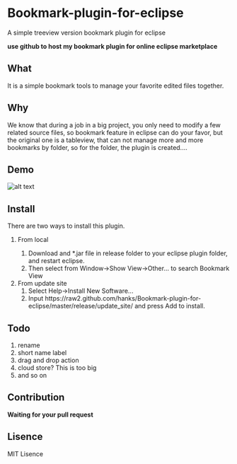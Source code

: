 Bookmark-plugin-for-eclipse
===========================

A simple treeview version bookmark plugin for eclipse

**use github to host my bookmark plugin for online eclipse marketplace**

## What
It is a simple bookmark tools to manage your favorite edited files together.

## Why
We know that during a job in a big project, you only need to modify a few related source files, so bookmark feature in eclipse can do your favor, but the original one
is a tableview, that can not manage more and more bookmarks by folder, so for
the folder, the plugin is created....

## Demo
![alt text][demo]

[demo]: https://raw2.github.com/hanks/Bookmark-plugin-for-eclipse/master/resources/demo.gif "demo"

## Install
There are two ways to install this plugin.

<ol>
  <li>From local</li>
    <ol>
      <li>Download and *.jar file in release folder to your eclipse plugin folder, and restart eclipse.</li>
      <li>Then select from Window->Show View->Other... to search Bookmark View</li>
    </ol>
  <li>From update site      
    <ol>
      <li>Select Help->Install New Software...</li>
      <li>Input <a>https://raw2.github.com/hanks/Bookmark-plugin-for-eclipse/master/release/update_site/</a> and press Add to install.
  </li>
    </ol>
  </li>                
</ol>

## Todo
1. rename
2. short name label
2. drag and drop action
3. cloud store? This is too big
4. and so on

## Contribution
**Waiting for your pull request**

## Lisence
MIT Lisence